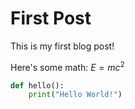 # First Post

This is my first blog post!

Here's some math: $E = mc^2$

```python
def hello():
    print("Hello World!")
```
